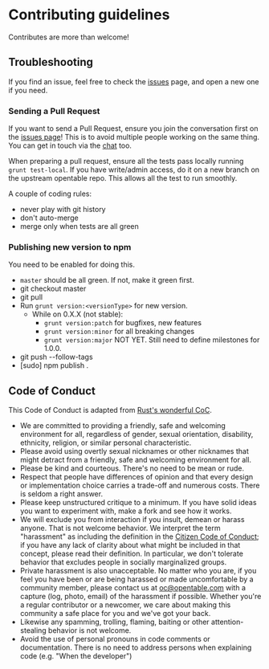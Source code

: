 Contributing guidelines
=======================

Contributes are more than welcome!

## Troubleshooting

If you find an issue, feel free to check the [issues](https://github.com/opentable/oc/issues) page, and open a new one if you need.

### Sending a Pull Request

If you want to send a Pull Request, ensure you join the conversation first on the [issues page](https://github.com/opentable/oc/issues)! This is to avoid multiple people working on the same thing. You can get in touch via the [chat](https://gitter.im/opentable/oc) too.

When preparing a pull request, ensure all the tests pass locally running `grunt test-local`. If you have write/admin access, do it on a new branch on the upstream opentable repo. This allows all the test to run smoothly.

A couple of coding rules:
- never play with git history
- don't auto-merge
- merge only when tests are all green

### Publishing new version to npm

You need to be enabled for doing this.
* `master` should be all green. If not, make it green first.
* git checkout master
* git pull
* Run `grunt version:<versionType>` for new version.
  * While on 0.X.X (not stable):
    * `grunt version:patch` for bugfixes, new features
    * `grunt version:minor` for all breaking changes
    * `grunt version:major` NOT YET. Still need to define milestones for 1.0.0.
* git push --follow-tags
* [sudo] npm publish .

## Code of Conduct

This Code of Conduct is adapted from [Rust's wonderful
CoC](http://www.rust-lang.org/conduct.html).

* We are committed to providing a friendly, safe and welcoming
  environment for all, regardless of gender, sexual orientation,
  disability, ethnicity, religion, or similar personal characteristic.
* Please avoid using overtly sexual nicknames or other nicknames that
  might detract from a friendly, safe and welcoming environment for
  all.
* Please be kind and courteous. There's no need to be mean or rude.
* Respect that people have differences of opinion and that every
  design or implementation choice carries a trade-off and numerous
  costs. There is seldom a right answer.
* Please keep unstructured critique to a minimum. If you have solid
  ideas you want to experiment with, make a fork and see how it works.
* We will exclude you from interaction if you insult, demean or harass
  anyone.  That is not welcome behavior. We interpret the term
  "harassment" as including the definition in the [Citizen Code of
  Conduct](http://citizencodeofconduct.org/); if you have any lack of
  clarity about what might be included in that concept, please read
  their definition. In particular, we don't tolerate behavior that
  excludes people in socially marginalized groups.
* Private harassment is also unacceptable. No matter who you are, if
  you feel you have been or are being harassed or made uncomfortable
  by a community member, please contact us at oc@opentable.com with a capture (log, photo, email) of
  the harassment if possible.  Whether you're a regular contributor or
  a newcomer, we care about making this community a safe place for you
  and we've got your back.
* Likewise any spamming, trolling, flaming, baiting or other
  attention-stealing behavior is not welcome.
* Avoid the use of personal pronouns in code comments or
  documentation. There is no need to address persons when explaining
  code (e.g. "When the developer")
